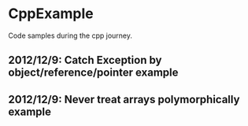 CppExample
==========

Code samples during the cpp journey.

2012/12/9: Catch Exception by object/reference/pointer example
-

2012/12/9: Never treat arrays polymorphically example
-